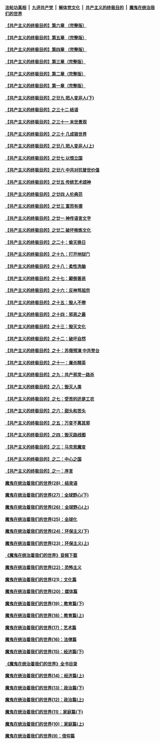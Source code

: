 ####  [法轮功真相](../../../../basic/blob/master/README.md?t=02040752) &nbsp;|&nbsp; [九评共产党](../../../../9ping.md/blob/master/README.md?t=02040752) &nbsp;|&nbsp; [解体党文化](../../../../jtdwh.md/blob/master/README.md?t=02040752)  &nbsp;|&nbsp; [共产主义的终极目的](../../../../gczydzjmd.md/blob/master/README.md?t=02040752) &nbsp;|&nbsp; [魔鬼在统治我们的世界](../../../../mgztzwmdsj.md/blob/master/README.md?t=02040752) 

#### [【共产主义的终极目的】第六章 （完整版）](../pages/nsc422/n11428913.md?t=02040752) 

#### [【共产主义的终极目的】第五章 （完整版）](../pages/nsc422/n11428912.md?t=02040752) 

#### [【共产主义的终极目的】第四章 （完整版）](../pages/nsc422/n11428907.md?t=02040752) 

#### [【共产主义的终极目的】第三章（完整版）](../pages/nsc422/n11428848.md?t=02040752) 

#### [【共产主义的终极目的】第二章（完整版）](../pages/nsc422/n11428831.md?t=02040752) 

#### [【共产主义的终极目的】第一章（完整版）](../pages/nsc422/n11417651.md?t=02040752) 

#### [【共产主义的终极目的】之廿九 把人变非人(下)](../pages/nsc422/n11344140.md?t=02040752) 

#### [【共产主义的终极目的】之三十二 结语](../pages/nsc422/n11360535.md?t=02040752) 

#### [【共产主义的终极目的】之三十一 末世景观](../pages/nsc422/n11351129.md?t=02040752) 

#### [【共产主义的终极目的】之三十 几成狼世界](../pages/nsc422/n11348280.md?t=02040752) 

#### [【共产主义的终极目的】之廿八 把人变非人(上)](../pages/nsc422/n11340492.md?t=02040752) 

#### [【共产主义的终极目的】之廿七 以恨立国](../pages/nsc422/n11336944.md?t=02040752) 

#### [【共产主义的终极目的】之廿六 中共对抗普世价值](../pages/nsc422/n11324785.md?t=02040752) 

#### [【共产主义的终极目的】之廿五 传统艺术颂神](../pages/nsc422/n11296396.md?t=02040752) 

#### [【共产主义的终极目的】之廿四 人伦典范](../pages/nsc422/n11296397.md?t=02040752) 

#### [【共产主义的终极目的】之廿三 富而有德](../pages/nsc422/n11283598.md?t=02040752) 

#### [【共产主义的终极目的】之廿一 神传语言文字](../pages/nsc422/n11263265.md?t=02040752) 

#### [【共产主义的终极目的】之廿二 破坏修炼文化](../pages/nsc422/n11245728.md?t=02040752) 

#### [【共产主义的终极目的】之二十：偷天换日](../pages/nsc422/n11238846.md?t=02040752) 

#### [【共产主义的终极目的】之十九：打开地狱门](../pages/nsc422/n11206376.md?t=02040752) 

#### [【共产主义的终极目的】之十八：柔性洗脑](../pages/nsc422/n11199994.md?t=02040752) 

#### [【共产主义的终极目的】之十七：颠倒善恶](../pages/nsc422/n11179782.md?t=02040752) 

#### [【共产主义的终极目的】之十六：反神骂祖宗](../pages/nsc422/n11166798.md?t=02040752) 

#### [【共产主义的终极目的】之十五：毁人不倦](../pages/nsc422/n11166792.md?t=02040752) 

#### [【共产主义的终极目的】之十四：邪恶之最](../pages/nsc422/n11150249.md?t=02040752) 

#### [【共产主义的终极目的】之十三：毁灭文化](../pages/nsc422/n11135227.md?t=02040752) 

#### [【共产主义的终极目的】之十二：破坏自然](../pages/nsc422/n11135214.md?t=02040752) 

#### [【共产主义的终极目的】之十：苏俄预演 中共登台](../pages/nsc422/n11118424.md?t=02040752) 

#### [【共产主义的终极目的】之十一：屠杀精英](../pages/nsc422/n11118442.md?t=02040752) 

#### [【共产主义的终极目的】之九：共产邪灵一路杀](../pages/nsc422/n11114139.md?t=02040752) 

#### [【共产主义的终极目的】之八：毁灭人类](../pages/nsc422/n11108503.md?t=02040752) 

#### [【共产主义的终极目的】之七：受苦的还是工农](../pages/nsc422/n11101809.md?t=02040752) 

#### [【共产主义的终极目的】之六：甜头和苦头](../pages/nsc422/n11096971.md?t=02040752) 

#### [【共产主义的终极目的】之五：万变不离其邪](../pages/nsc422/n11091285.md?t=02040752) 

#### [【共产主义的终极目的】之四：毁灭路线图](../pages/nsc422/n11086284.md?t=02040752) 

#### [【共产主义的终极目的】之三：马克思魔变](../pages/nsc422/n11061941.md?t=02040752) 

#### [【共产主义的终极目的】之二：中心之国](../pages/nsc422/n11047728.md?t=02040752) 

#### [【共产主义的终极目的】之一：序言](../pages/nsc422/n11086077.md?t=02040752) 

#### [魔鬼在统治着我们的世界(28)：结束语](../pages/nsc422/n10936246.md?t=02040752) 

#### [魔鬼在统治着我们的世界(27)：全球野心(下)](../pages/nsc422/n10928319.md?t=02040752) 

#### [魔鬼在统治着我们的世界(26)：全球野心(上)](../pages/nsc422/n10900318.md?t=02040752) 

#### [魔鬼在统治着我们的世界(25)：全球化](../pages/nsc422/n10788205.md?t=02040752) 

#### [魔鬼在统治着我们的世界(24)：环保主义(下)](../pages/nsc422/n10695307.md?t=02040752) 

#### [魔鬼在统治着我们的世界(23)：环保主义(上)](../pages/nsc422/n10688613.md?t=02040752) 

#### [《魔鬼在统治着我们的世界》音频下载](../pages/nsc422/n10635553.md?t=02040752) 

#### [魔鬼在统治着我们的世界(22)：恐怖主义](../pages/nsc422/n10614727.md?t=02040752) 

#### [魔鬼在统治着我们的世界(21)：文化篇](../pages/nsc422/n10597706.md?t=02040752) 

#### [魔鬼在统治着我们的世界(20)：媒体篇](../pages/nsc422/n10586579.md?t=02040752) 

#### [魔鬼在统治着我们的世界(19)：教育篇(下)](../pages/nsc422/n10564808.md?t=02040752) 

#### [魔鬼在统治着我们的世界(18)：教育篇(上)](../pages/nsc422/n10526970.md?t=02040752) 

#### [魔鬼在统治着我们的世界(17)：艺术篇](../pages/nsc422/n10499093.md?t=02040752) 

#### [魔鬼在统治着我们的世界(16)：法律篇](../pages/nsc422/n10485969.md?t=02040752) 

#### [魔鬼在统治着我们的世界(15)：经济篇(下)](../pages/nsc422/n10469975.md?t=02040752) 

#### [《魔鬼在统治着我们的世界》全书目录](../pages/nsc422/n10464261.md?t=02040752) 

#### [魔鬼在统治着我们的世界(14)：经济篇(上)](../pages/nsc422/n10457370.md?t=02040752) 

#### [魔鬼在统治着我们的世界(13)：政治篇(下)](../pages/nsc422/n10448270.md?t=02040752) 

#### [魔鬼在统治着我们的世界(12)：政治篇(上)](../pages/nsc422/n10444576.md?t=02040752) 

#### [魔鬼在统治着我们的世界(11)：家庭篇(下)](../pages/nsc422/n10440961.md?t=02040752) 

#### [魔鬼在统治着我们的世界(10)：家庭篇(上)](../pages/nsc422/n10435448.md?t=02040752) 

#### [魔鬼在统治着我们的世界(9)：信仰篇](../pages/nsc422/n10432159.md?t=02040752) 

